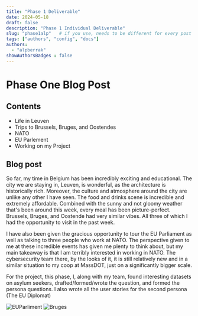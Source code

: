 ```yaml
---
title: "Phase 1 Deliverable"
date: 2024-05-18
draft: false
description: "Phase 1 Individual Deliverable"
slug: "phase1alp"   # if you use, needs to be different for every post
tags: ["authors", "config", "docs"]
authors:
  - "alpberrak"
showAuthorsBadges : false
---
```


# Phase One Blog Post
## Contents
- Life in Leuven
- Trips to Brussels, Bruges, and Oostendes
- NATO
- EU Parlement 
- Working on my Project

## Blog post
So far, my time in Belgium has been incredibly exciting and educational. The city we are staying in, Leuven, is wonderful, as the architecture is historically rich. Moreover, the culture and atmosphere around the city are unlike any other I have seen. The food and drinks scene is incredible and extremely affordable. Combined with the sunny and not gloomy weather that's been around this week, every meal has been picture-perfect. Brussels, Bruges, and Oostende had very similar vibes. All three of which I had the opportunity to visit in the past week. 

I have also been given the gracious opportunity to tour the EU Parliament as well as talking to three people who work at NATO. The perspective given to me at these incredible events has given me plenty to think about, but my main takeaway is that I am terribly interested in working in NATO. The cybersecurity team there, by the looks of it, it is still relatively new and in a similar situation to my coop at MassDOT, just on a significantly bigger scale.


For the project, this phase, I, along with my team, found interesting datasets on asylum seekers, drafted/formed/wrote the question, and formed the persona questions. I also wrote all the user stories for the second persona (The EU Diplomat)


![EUParliment](/euparl.png)
![Bruges](/bruges.png)
